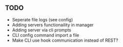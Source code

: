 ## TODO

 - Seperate file logs (see config)
 - Adding servers functionaility in manager
 - Adding server via cli prompts
 - CLI config command import a file
 - Make CLI use hook communication instead of REST?
